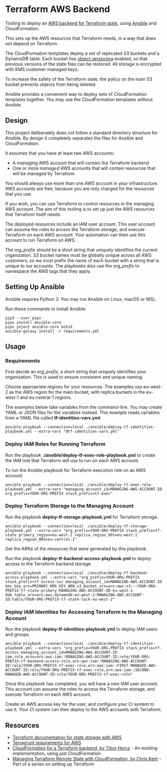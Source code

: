 # Terraform AWS Backend

Tooling to deploy an [AWS backend for Terraform state](https://www.terraform.io/language/settings/backends/s3), using [Ansible](https://www.ansible.com/) and CloudFormation.

This sets up the AWS resources that Terraform needs, in a way that does not depend on Terraform.

The CloudFormation templates deploy a set of replicated S3 buckets and a DynamoDB table. Each bucket has [object versioning](https://docs.aws.amazon.com/AmazonS3/latest/userguide/Versioning.html) enabled, so that previous versions of the state files can be restored. All storage is encrypted with KMS customer-managed keys.

To increase the safety of the Terraform state, the policy on the main S3 bucket prevents objects from being deleted.

Ansible provides a convenient way to deploy sets of CloudFormation templates together. You may use the CloudFormation templates without Ansible.

## Design

This project deliberately does not follow a standard directory structure for Ansible. By design it completely separates the files for Ansible and CloudFormation.

It assumes that you have at least two AWS accounts:

- A *managing* AWS account that will contain the Terraform backend
- One or more *managed* AWS accounts that will contain resources that will be managed by Terraform

You should always use more than one AWS account in your infrastructure. AWS accounts are free, because you are only charged for the resources that you use.

If you wish, you can use Terraform to control resources in the managing AWS account. The aim of this tooling is to set up just the AWS resources that Terraform itself needs.

The deployed resources include an IAM user account. This user account can assume the roles to access the Terraform storage, and execute Terraform on each AWS account. Your automation can then use this account to run Terraform on AWS.

The *org_prefix* should be a short string that uniquely identifies the current organization. S3 bucket names must be globally unique across all AWS customers, so we must prefix the name of each bucket with a string that is unique to our accounts. The playbooks also use the *org_prefix* to namespace the AWS tags that they apply.

## Setting Up Ansible

Ansible requires Python 3. You may run Ansible on Linux, macOS or WSL.

Run these commands to install Ansible:

    pip3 --user pipx
    pipx install ansible-core
    pipx inject ansible-core boto3
    ansible-galaxy install -r requirements.yml

## Usage

### Requirements

First decide an *org_prefix*, a short string that uniquely identifies your organization. This is used to ensure consistent and unique naming.

Choose appropriate regions for your resources. The examples use eu-west-2 as the AWS region for the main bucket, with replica buckets in the eu-west-1 and eu-central-1 regions.

The examples below take variables from the command-line. You may create YAML or JSON files for the variables instead. This example reads variables from a YAML file called **tf-identities-vars.yml**:

    ansible-playbook --connection=local ./ansible/deploy-tf-identities-playbook.yml --extra-vars "@tf-identities-vars.yml"

### Deploy IAM Roles for Running Terraform

Run the playbook **./ansible/deploy-tf-exec-role-playbook.yml** to create the IAM role that Terraform will use to run on each AWS account.

To run the Ansible playbook for Terraform execution role on an AWS account:

    ansible-playbook --connection=local ./ansible/deploy-tf-exec-role-playbook.yml --extra-vars "managing_account_id=MANAGING-AWS-ACCOUNT-ID org_prefix=YOUR-ORG-PREFIX stack_prefix=tf-exec"

### Deploy Terraform Storage to the Managing Account

Run the playbook **deploy-tf-storage-playbook.yml** for Terraform storage.

    ansible-playbook --connection=local ./ansible/deploy-tf-storage-playbook.yml --extra-vars "org_prefix=YOUR-ORG-PREFIX stack_prefix=tf-state primary_region=eu-west-2 replica_region_001=eu-west-1 replica_region_002=eu-central-1"

Get the ARNs of the resources that were generated by this playbook.

Run the playbook **deploy-tf-backend-access-playbook.yml** to deploy access to the Terraform backend storage

    ansible-playbook --connection=local ./ansible/deploy-tf-backend-access-playbook.yml --extra-vars "org_prefix=YOUR-ORG-PREFIX stack_prefix=tf-access-svc managing_account_id=MANAGING-AWS-ACCOUNT-ID kms_key_arn=PRIMARY_KMS_KEY_ARN s3_bucket_arn=arn:aws:s3:::YOUR-ORG-PREFIX-tf-state-primary-MANAGING-AWS-ACCOUNT-ID-eu-west-2 ddb_table_arn=arn:aws:dynamodb:eu-west-2:MANAGING-AWS-ACCOUNT-ID:table/YOUR-ORG-PREFIX-tf-state-lock-eu-west-2"

### Deploy IAM Identities for Accessing Terraform to the Managing Account

Run the playbook **deploy-tf-identities-playbook.yml** to deploy IAM users and groups.

    ansible-playbook --connection=local ./ansible/deploy-tf-identities-playbook.yml --extra-vars "org_prefix=YOUR-ORG-PREFIX stack_prefix=tf-access managing_account_id=MANAGING-AWS-ACCOUNT-ID iam_role_arns=arn:aws:iam::MANAGING-AWS-ACCOUNT-ID:role/YOUR-ORG-PREFIX-tf-backend-access-role,arn:aws:iam::MANAGING-AWS-ACCOUNT-ID:role/YOUR-ORG-PREFIX-tf-exec-role,arn:aws:iam::FIRST-MANAGED-AWS-ACCOUNT-ID:role/YOUR-ORG-PREFIX-tf-exec-role,arn:aws:iam::SECOND-MANAGED-AWS-ACCOUNT-ID:role/YOUR-ORG-PREFIX-tf-exec-role"

Once this playbook has completed, you will have a new IAM user account. This account can assume the roles to access the Terraform storage, and execute Terraform on each AWS account.

Create an AWS access key for the user, and configure your CI system to use it. Your CI system can then deploy to the AWS accounts with Terraform.

## Resources

- [Terraform documentation for state storage with AWS](https://www.terraform.io/language/settings/backends/s3)
- [Terragrunt requirements for AWS](https://terragrunt.gruntwork.io/docs/features/aws-auth/)
- [CloudFormation for a Terraform backend, by Tibor Hercz](https://github.com/tiborhercz/tf-state-backend-s3-cloudformation) - An existing implementation, using just CloudFormation
- [Managing Terraform Remote State with CloudFormation, by Chris Kent](https://thirstydeveloper.io/tf-skeleton/2021/02/25/part-6-protecting-state.html) - Part of a series on setting up Terraform
